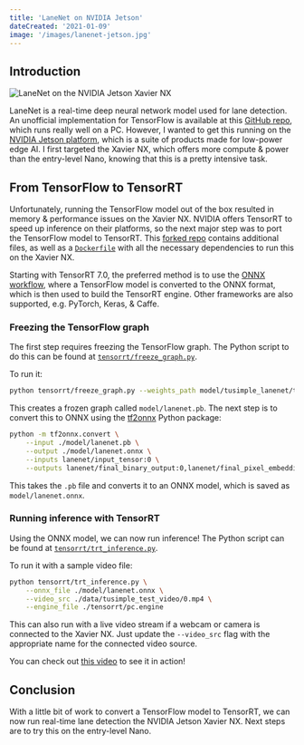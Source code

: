 ```yaml
---
title: 'LaneNet on NVIDIA Jetson'
dateCreated: '2021-01-09'
image: '/images/lanenet-jetson.jpg'
---
```


## Introduction

![LaneNet on the NVIDIA Jetson Xavier NX](/images/lanenet-jetson.jpg)

LaneNet is a real-time deep neural network model used for lane detection. An unofficial implementation for TensorFlow is available at this [GitHub repo](https://github.com/MaybeShewill-CV/lanenet-lane-detection), which runs really well on a PC. However, I wanted to get this running on the [NVIDIA Jetson platform](https://developer.nvidia.com/buy-jetson), which is a suite of products made for low-power edge AI. I first targeted the Xavier NX, which offers more compute & power than the entry-level Nano, knowing that this is a pretty intensive task.

## From TensorFlow to TensorRT

Unfortunately, running the TensorFlow model out of the box resulted in memory & performance issues on the Xavier NX. NVIDIA offers TensorRT to speed up inference on their platforms, so the next major step was to port the TensorFlow model to TensorRT. This [forked repo](https://github.com/estherjk/lanenet-lane-detection) contains additional files, as well as a [`Dockerfile`](https://github.com/estherjk/lanenet-lane-detection/blob/master/jetson/Dockerfile) with all the necessary dependencies to run this on the Xavier NX.

Starting with TensorRT 7.0, the preferred method is to use the [ONNX workflow](https://developer.nvidia.com/blog/speeding-up-deep-learning-inference-using-tensorflow-onnx-and-tensorrt/), where a TensorFlow model is converted to the ONNX format, which is then used to build the TensorRT engine. Other frameworks are also supported, e.g. PyTorch, Keras, & Caffe.

### Freezing the TensorFlow graph

The first step requires freezing the TensorFlow graph. The Python script to do this can be found at [`tensorrt/freeze_graph.py`](https://github.com/estherjk/lanenet-lane-detection/blob/master/tensorrt/freeze_graph.py).

To run it:

```bash
python tensorrt/freeze_graph.py --weights_path model/tusimple_lanenet/tusimple_lanenet.ckpt --save_path model/lanenet.pb
```

This creates a frozen graph called `model/lanenet.pb`. The next step is to convert this to ONNX using the [tf2onnx](https://github.com/onnx/tensorflow-onnx) Python package:

```bash
python -m tf2onnx.convert \
    --input ./model/lanenet.pb \
    --output ./model/lanenet.onnx \
    --inputs lanenet/input_tensor:0 \
    --outputs lanenet/final_binary_output:0,lanenet/final_pixel_embedding_output:0
```

This takes the `.pb` file and converts it to an ONNX model, which is saved as `model/lanenet.onnx`.

### Running inference with TensorRT

Using the ONNX model, we can now run inference! The Python script can be found at [`tensorrt/trt_inference.py`](https://github.com/estherjk/lanenet-lane-detection/blob/master/tensorrt/trt_inference.py).

To run it with a sample video file:

```bash
python tensorrt/trt_inference.py \
    --onnx_file ./model/lanenet.onnx \
    --video_src ./data/tusimple_test_video/0.mp4 \
    --engine_file ./tensorrt/pc.engine
```

This can also run with a live video stream if a webcam or camera is connected to the Xavier NX. Just update the `--video_src` flag with the appropriate name for the connected video source.

You can check out [this video](https://www.instagram.com/p/CG7fdYcjBsK/?utm_source=ig_web_copy_link) to see it in action!

## Conclusion

With a little bit of work to convert a TensorFlow model to TensorRT, we can now run real-time lane detection the NVIDIA Jetson Xavier NX. Next steps are to try this on the entry-level Nano.